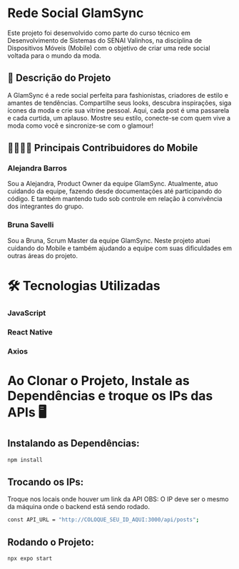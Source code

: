 # Rede Social GlamSync
Este projeto foi desenvolvido como parte do curso técnico em Desenvolvimento de Sistemas do SENAI Valinhos, na disciplina de Dispositivos Móveis (Mobile) com o objetivo de criar uma rede social voltada para o mundo da moda.

## 👗 Descrição do Projeto
A GlamSync é a rede social perfeita para fashionistas, criadores de estilo e amantes de tendências. Compartilhe seus looks, descubra inspirações, siga ícones da moda e crie sua vitrine pessoal. Aqui, cada post é uma passarela e cada curtida, um aplauso. Mostre seu estilo, conecte-se com quem vive a moda como você e sincronize-se com o glamour!

## 👩‍💻🧑‍💻 Principais Contribuidores do Mobile

### Alejandra Barros
Sou a Alejandra, Product Owner da equipe GlamSync. Atualmente, atuo cuidando da equipe, fazendo desde documentações até participando do código. E também mantendo tudo sob controle em relação à convivência dos integrantes do grupo.

### Bruna Savelli
Sou a Bruna, Scrum Master da equipe GlamSync. Neste projeto atuei cuidando do Mobile e também ajudando a equipe com suas dificuldades em outras áreas do projeto.

# 🛠 Tecnologias Utilizadas
### JavaScript
### React Native
### Axios

# Ao Clonar o Projeto, Instale as Dependências e troque os IPs das APIs 🖥
## Instalando as Dependências:
```bash
npm install
```

## Trocando os IPs:
Troque nos locais onde houver um link da API
OBS: O IP deve ser o mesmo da máquina onde o backend  está sendo rodado.
```bash
const API_URL = "http://COLOQUE_SEU_ID_AQUI:3000/api/posts";
```
## Rodando o Projeto:
```bash
npx expo start
```
